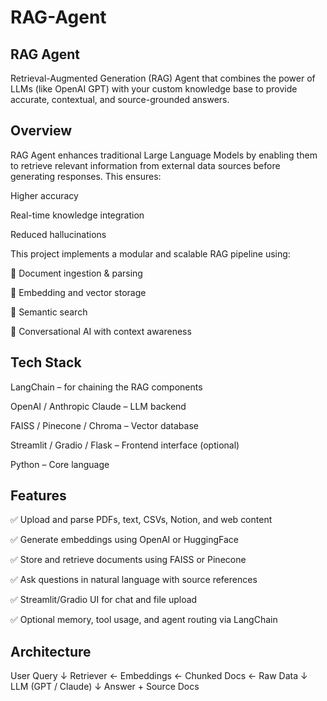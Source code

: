 # RAG-Agent


## RAG Agent
Retrieval-Augmented Generation (RAG) Agent that combines the power of LLMs (like OpenAI GPT) with your custom knowledge base to provide accurate, contextual, and source-grounded answers.

## Overview
RAG Agent enhances traditional Large Language Models by enabling them to retrieve relevant information from external data sources before generating responses. This ensures:

Higher accuracy

Real-time knowledge integration

Reduced hallucinations

This project implements a modular and scalable RAG pipeline using:

🧾 Document ingestion & parsing

🧠 Embedding and vector storage

🧲 Semantic search

💬 Conversational AI with context awareness

## Tech Stack
LangChain – for chaining the RAG components

OpenAI / Anthropic Claude – LLM backend

FAISS / Pinecone / Chroma – Vector database

Streamlit / Gradio / Flask – Frontend interface (optional)

Python – Core language

## Features
✅ Upload and parse PDFs, text, CSVs, Notion, and web content

✅ Generate embeddings using OpenAI or HuggingFace

✅ Store and retrieve documents using FAISS or Pinecone

✅ Ask questions in natural language with source references

✅ Streamlit/Gradio UI for chat and file upload

✅ Optional memory, tool usage, and agent routing via LangChain

## Architecture

User Query
   ↓
Retriever ← Embeddings ← Chunked Docs ← Raw Data
   ↓
LLM (GPT / Claude)
   ↓
Answer + Source Docs

